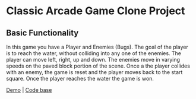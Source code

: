 # Classic Arcade Game Clone Project

## Basic Functionality
In this game you have a Player and Enemies (Bugs). The goal of the player is to reach the water, without colliding into any one of the enemies. The player can move left, right, up and down. The enemies move in varying speeds on the paved block portion of the scene. Once a the player collides with an enemy, the game is reset and the player moves back to the start square. Once the player reaches the water the game is won.

[Demo](https://maxovsanyuk.github.io/frogger/) | 
[Code base](https://github.com/maxovsanyuk/frontend-2019-homeworks/blob/frogger/submissions/maxovsanyuk/js-frogger/js/app.js)


